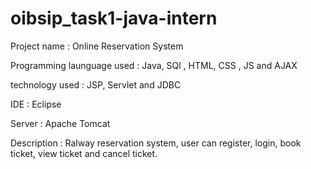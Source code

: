 # oibsip_task1-java-intern

Project name : Online Reservation System 

Programming launguage used : Java, SQl , HTML, CSS , JS and AJAX 

technology used : JSP, Servlet and JDBC

IDE : Eclipse 

Server : Apache Tomcat 

Description : Ralway reservation system, user can register, login,  book ticket, view ticket and cancel ticket.
